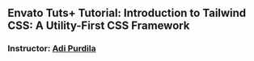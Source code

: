 ## Envato Tuts+ Tutorial: Introduction to Tailwind CSS: A Utility-First CSS Framework
### Instructor: [Adi Purdila](https://tutsplus.com/authors/adi-purdila)
